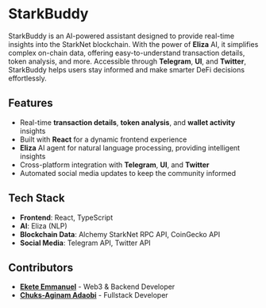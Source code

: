 # StarkBuddy

StarkBuddy is an AI-powered assistant designed to provide real-time insights into the StarkNet blockchain. With the power of **Eliza** AI, it simplifies complex on-chain data, offering easy-to-understand transaction details, token analysis, and more. Accessible through **Telegram**, **UI**, and **Twitter**, StarkBuddy helps users stay informed and make smarter DeFi decisions effortlessly.

## Features
- Real-time **transaction details**, **token analysis**, and **wallet activity** insights
- Built with **React** for a dynamic frontend experience
- **Eliza** AI agent for natural language processing, providing intelligent insights
- Cross-platform integration with **Telegram**, **UI**, and **Twitter**
- Automated social media updates to keep the community informed

## Tech Stack
- **Frontend**: React, TypeScript
- **AI**: Eliza (NLP)
- **Blockchain Data**: Alchemy StarkNet RPC API, CoinGecko API
- **Social Media**: Telegram API, Twitter API

## Contributors
- **[Ekete Emmanuel](https://github.com/ceasar28)** - Web3 & Backend Developer
- **[Chuks-Aginam Adaobi](https://github.com/Adaobi-Chuks)** - Fullstack Developer